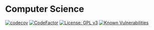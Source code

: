 # Computer Science

[![codecov](https://codecov.io/gh/pshaddel/CS/branch/main/graph/badge.svg?token=4LTI5XHLFO)](https://codecov.io/gh/pshaddel/CS) [![CodeFactor](https://www.codefactor.io/repository/github/pshaddel/cs/badge)](https://www.codefactor.io/repository/github/pshaddel/cs) [![License: GPL v3](https://img.shields.io/badge/License-GPLv3-blue.svg)](https://www.gnu.org/licenses/gpl-3.0)  [![Known Vulnerabilities](https://snyk.io/test/github/pshaddel/CS/badge.svg)](https://snyk.io/test/github/pshaddel/CS)
